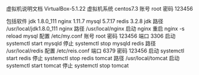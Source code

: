 虚拟机说明文档
VirtualBox-5.1.22
虚拟机系统 centos7.3
账号 root
密码 123456

包括软件
jdk 1.8.0_111
nginx 1.11.7
mysql 5.7.17
redis 3.2.8
jdk
路径 /usr/local/jdk1.8.0_111
nginx
路径 /usr/local/nginx
启动 nginx
重启 nginx -s reload
mysql
配置 /etc/my.conf
账号 root
密码 123456
端口 3306
启动 systemctl start mysqld
停止 systemctl stop mysqld
redis
路径 /usr/local/redis
配置 /etc/reis.conf
端口 6379
密码 123456
启动 systemctl start redis
停止 systemctl stop redis
tomcat
路径 /usr/local/tomcat
启动 systemctl start tomcat
停止 systemctl stop tomcat